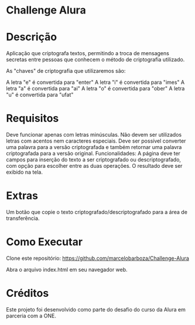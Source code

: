 # Challenge Alura

# Descrição

Aplicação que criptografa textos, permitindo a troca de mensagens secretas entre pessoas que conhecem o método de criptografia utilizado.

As "chaves" de criptografia que utilizaremos são:

A letra "e" é convertida para "enter"
A letra "i" é convertida para "imes"
A letra "a" é convertida para "ai"
A letra "o" é convertida para "ober"
A letra "u" é convertida para "ufat"

# Requisitos

Deve funcionar apenas com letras minúsculas.
Não devem ser utilizados letras com acentos nem caracteres especiais.
Deve ser possível converter uma palavra para a versão criptografada e também retornar uma palavra criptografada para a versão original.
Funcionalidades:
A página deve ter campos para inserção do texto a ser criptografado ou descriptografado, com opção para escolher entre as duas operações.
O resultado deve ser exibido na tela.

# Extras

Um botão que copie o texto criptografado/descriptografado para a área de transferência.

# Como Executar

Clone este repositório:
https://github.com/marcelobarboza/Challenge-Alura

Abra o arquivo index.html em seu navegador web.

# Créditos
Este projeto foi desenvolvido como parte do desafio do curso da Alura em parceria com a ONE.
